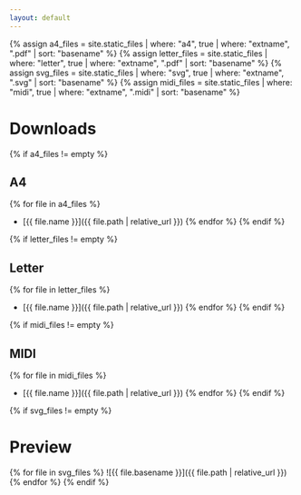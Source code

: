 ```yaml
---
layout: default
---
```


{% assign a4_files = site.static_files | where: "a4", true | where: "extname", ".pdf" | sort: "basename" %}
{% assign letter_files = site.static_files | where: "letter", true | where: "extname", ".pdf" | sort: "basename" %}
{% assign svg_files = site.static_files | where: "svg", true | where: "extname", ".svg" | sort: "basename" %}
{% assign midi_files = site.static_files | where: "midi", true | where: "extname", ".midi" | sort: "basename" %}

# Downloads

{% if a4_files != empty %}
## A4
{% for file in a4_files %}
* [{{ file.name }}]({{ file.path | relative_url }})
{% endfor %}
{% endif %}

{% if letter_files != empty %}
## Letter
{% for file in letter_files %}
* [{{ file.name }}]({{ file.path | relative_url }})
{% endfor %}
{% endif %}

{% if midi_files != empty %}
## MIDI
{% for file in midi_files %}
* [{{ file.name }}]({{ file.path | relative_url }})
{% endfor %}
{% endif %}

{% if svg_files != empty %}
# Preview
{% for file in svg_files %}
![{{ file.basename }}]({{ file.path | relative_url }})
{% endfor %}
{% endif %}
